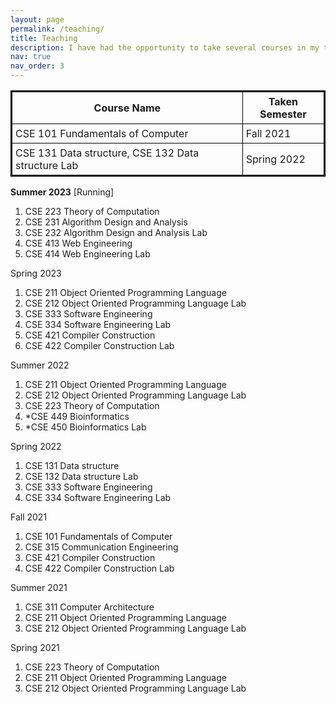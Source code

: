 ```yaml
---
layout: page
permalink: /teaching/
title: Teaching
description: I have had the opportunity to take several courses in my teaching career, which are listed below. I have mostly taken Compiler Construction, Theory of Computation, and Software Engineering in different semesters. However, I have enjoyed every course and endeavour to teach and learn new knowledge to the students. <b> *  indicates the contemporary course of the program.</b>
nav: true
nav_order: 3
---
```

<style>
table {
  border-collapse: collapse;
  border: 2px solid black;
}

th, td {
  padding: 5px;
  border: 1px solid black;
}
</style>

<table style="width:100%">
  <tr>
    <th>Course Name</th>
    <th>Taken Semester</th>
  </tr>
  <tr>
    <td>CSE 101 Fundamentals of Computer</td>
    <td>Fall 2021</td>
  </tr>
  <tr colspan="2">
    <td>CSE 131 Data structure, CSE 132 Data structure Lab</td>
    <td>Spring 2022</td>
  </tr>
</table>



<b>Summer 2023</b> [Running]
1. CSE 223 Theory of Computation
2. CSE 231 Algorithm Design and Analysis
3. CSE 232 Algorithm Design and Analysis Lab
4. CSE 413 Web Engineering
5. CSE 414 Web Engineering Lab

Spring 2023
1. CSE 211 Object Oriented Programming Language
2. CSE 212 Object Oriented Programming Language Lab
3. CSE 333 Software Engineering
4. CSE 334 Software Engineering Lab
5. CSE 421 Compiler Construction
6. CSE 422 Compiler Construction Lab

Summer 2022
1. CSE 211 Object Oriented Programming Language
2. CSE 212 Object Oriented Programming Language Lab
3. CSE 223 Theory of Computation
4. *CSE 449 Bioinformatics
5. *CSE 450 Bioinformatics Lab

Spring 2022
1. CSE 131 Data structure
2. CSE 132 Data structure Lab
3. CSE 333 Software Engineering
4. CSE 334 Software Engineering Lab

Fall 2021
1. CSE 101 Fundamentals of Computer
2. CSE 315 Communication Engineering
3. CSE 421 Compiler Construction
4. CSE 422 Compiler Construction Lab

Summer 2021
1. CSE 311 Computer Architecture
2. CSE 211 Object Oriented Programming Language
3. CSE 212 Object Oriented Programming Language Lab

Spring 2021
1. CSE 223 Theory of Computation
2. CSE 211 Object Oriented Programming Language
3. CSE 212 Object Oriented Programming Language Lab






